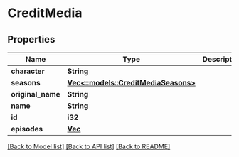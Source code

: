 # CreditMedia

## Properties

Name | Type | Description | Notes
------------ | ------------- | ------------- | -------------
**character** | **String** |  | [optional] 
**seasons** | [**Vec<::models::CreditMediaSeasons>**](CreditMediaSeasons.md) |  | [optional]
**original_name** | **String** |  | [optional] 
**name** | **String** |  | [optional] 
**id** | **i32** |  | [optional] 
**episodes** | [**Vec<Value>**](Value.md) |  | [optional] 

[[Back to Model list]](../README.md#documentation-for-models) [[Back to API list]](../README.md#documentation-for-api-endpoints) [[Back to README]](../README.md)

